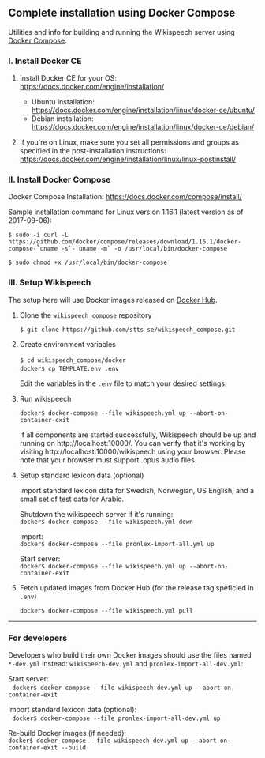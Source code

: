 ## Complete installation using Docker Compose

Utilities and info for building and running the Wikispeech server using [Docker Compose](https://docs.docker.com/compose/).

### I. Install Docker CE

1. Install Docker CE for your OS: https://docs.docker.com/engine/installation/   
   * Ubuntu installation: https://docs.docker.com/engine/installation/linux/docker-ce/ubuntu/
   * Debian installation: https://docs.docker.com/engine/installation/linux/docker-ce/debian/

2. If you're on Linux, make sure you set all permissions and groups as specified in the post-installation instructions: https://docs.docker.com/engine/installation/linux/linux-postinstall/ 


### II. Install Docker Compose

Docker Compose Installation: https://docs.docker.com/compose/install/   

Sample installation command for Linux version 1.16.1 (latest version as of 2017-09-06):   
  
    $ sudo -i curl -L https://github.com/docker/compose/releases/download/1.16.1/docker-compose-`uname -s`-`uname -m` -o /usr/local/bin/docker-compose
    
    $ sudo chmod +x /usr/local/bin/docker-compose

### III. Setup Wikispeech

The setup here will use Docker images released on [Docker Hub](https://hub.docker.com/u/sttsse/).

1. Clone the `wikispeech_compose` repository

   `$ git clone https://github.com/stts-se/wikispeech_compose.git`

2. Create environment variables

   `$ cd wikispeech_compose/docker`      
   `docker$ cp TEMPLATE.env .env`     
   
   Edit the variables in the `.env` file to match your desired settings.


3. Run wikispeech
   
   `docker$ docker-compose --file wikispeech.yml up --abort-on-container-exit`
 
   If all components are started successfully, Wikispeech should be up and running on http://localhost:10000/. You can verify that it's working by visiting http://localhost:10000/wikispeech using your browser. Please note that your browser must support .opus audio files.
   
   
4. Setup standard lexicon data (optional)

   Import standard lexicon data for Swedish, Norwegian, US English, and a small set of test data for Arabic.

   Shutdown the wikispeech server if it's running:   
   `docker$ docker-compose --file wikispeech.yml down`
   
   Import:    
   `docker$ docker-compose --file pronlex-import-all.yml up`
   
   Start server:   
   `docker$ docker-compose --file wikispeech.yml up --abort-on-container-exit`   
   
5. Fetch updated images from Docker Hub (for the release tag speficied in `.env`)

   `docker$ docker-compose --file wikispeech.yml pull`


---

### For developers
 
 Developers who build their own Docker images should use the files named `*-dev.yml` instead: `wikispeech-dev.yml` and `pronlex-import-all-dev.yml`:
   
   Start server:   
   `docker$ docker-compose --file wikispeech-dev.yml up --abort-on-container-exit`
   
   Import standard lexicon data (optional):   
   `docker$ docker-compose --file pronlex-import-all-dev.yml up`
   
   Re-build Docker images (if needed):   
   `docker$ docker-compose --file wikispeech-dev.yml up --abort-on-container-exit --build`


